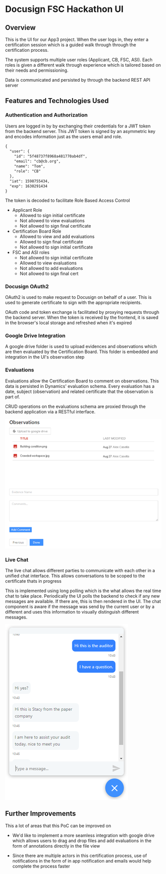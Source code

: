 # Docusign FSC Hackathon UI

## Overview
This is the UI for our App3 project. When the user logs in, they enter a certification session which is a guided walk through through the certification process.

The system supports multiple user roles (Applicant, CB, FSC, ASI). Each roles is given a different walk through experience which is tailored based on their needs and 
permissioning.

Data is communicated and persisted by through the backend REST API server

## Features and Technologies Used

### Authentication and Authorization
Users are logged in by by exchanging their credentials for a JWT token from the backend
server. This JWT token is signed by an asymmetric key and encodes information just as the
users email and role.

```
{
  "user": {
    "id": "5f48737f8968a481770ab4df",
    "email": "cb@cb.org",
    "name": "Tom",
    "role": "CB"
  },
  "iat": 1598755434,
  "exp": 1630291434
}
```

The token is decoded to facilitate Role Based Access Control
  - Applicant Role
    - Allowed to sign initial certificate
    - Not allowed to view evaluations
    - Not allowed to sign final certificate
  - Certification Board Role
    - Allowed to view and add evaluations
    - Allowed to sign final certificate
    - Not allowed to sign initial certificate
  - FSC and ASI roles
    - Not allowed to sign initial certificate
    - Allowed to view evaluations
    - Not allowed to add evaluations
    - Not allowed to sign final cert

### Docusign OAuth2
OAuth2 is used to make request to Docusign on behalf of a user. This is used to generate
certificate to sign with the appropriate recipients. 

OAuth code and token exchange is facilitated by proxying requests through the backend
server. When the token is received by the frontend, it is saved in the browser's local
storage and refreshed when it's expired

### Google Drive Integration
A google drive folder is used to upload evidences and observations which are then
evaluated by the Certification Board. This folder is embedded and integration in the UI's
observation step

### Evaluations
Evaluations allow the Certification Board to comment on observations. This data is
persisted in Dynamics' evaluation schema. Every evaluation has a date, subject
(observation) and related certificate that the observation is part of.

CRUD operations on the evaluations schema are proxied through the backend application via
a RESTful interface.

![Observations](imgs/observations.png)

### Live Chat
The live chat allows different parties to communicate with each other in a unified chat
interface. This allows conversations to be scoped to the certificate thats in progress

This is implemented using long polling which is the what allows the real time chat to 
take place. Periodically the UI polls the backend to check if any new messages are
available. If there are, this is then rendered in the UI. The chat component is aware
if the message was send by the current user or by a different and uses this information
to visually distinguish different messages.

![Live Chat](imgs/live_chat.png)


## Further Improvements
This a lot of areas that this PoC can be improved on

 - We'd like to implement a more seamless integration with google drive which allows
 users to drag and drop files and add evaluations in the form of annotations directly in the file view
 
 - Since there are multiple actors in this certification process, use of notifications 
 in the form of in app notification and emails would help complete the process faster

